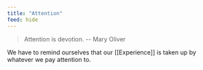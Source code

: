 ```yaml
---
title: "Attention"
feed: hide
---
```


> Attention is devotion. -- Mary Oliver

We have to remind ourselves that our [[Experience]] is taken up by whatever we pay attention to. 